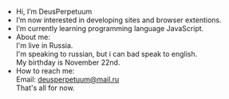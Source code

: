 - Hi, I’m DeusPerpetuum
- I’m now interested in developing sites and browser extentions.
- I’m currently learning programming language JavaScript.
- About me: </br>
    I'm live in Russia. </br>
    I'm speaking to russian, but i can bad speak to english. </br>
    My birthday is November 22nd. </br>
- How to reach me: </br>
  Email: deusperpetuum@mail.ru </br>
  That's all for now. </br>
